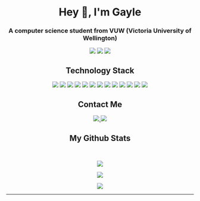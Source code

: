 <p align="center">
 <h1 align="center">Hey 👋, I'm Gayle</h1>
 <h3 align="center">A computer science student from VUW (Victoria University of Wellington)</h3>
</p align="center">

<p align="center">
 
 <img src="https://badges.pufler.dev/visits/gantonetto/gantonetto"/> 
 <img src="https://badges.pufler.dev/repos/gantonetto"/>
 <img src="https://badges.pufler.dev/commits/all/gantonetto" />

</p>

<!-- <p align="center">
Looking to start my career as an entry-level software engineer with a reputed company that aims for well-documented test-driven development. Skilled in design and integration with intuitive problem-solving skills. Proficient in Java, C#, Python, Javascript, and SQL alongside Web Frameworks such as VueJS, Angular and many more. Strong ability to translate business requirements into technical solutions. Passionate about implementing and launching new projects with a team of like-minded individuals.
</p>   -->

<h2 align="center">Technology Stack</h2>

<p align="center">
 <img src="https://img.shields.io/badge/C-00599C?style=flat-square&logo=c&logoColor=white"/>
<img src="https://img.shields.io/badge/-java-E34A86?style=flat-square&logo=java"/>
<img src="https://img.shields.io/badge/-C++-00599C?style=flat-square&logo=c"/>
<img src="https://img.shields.io/badge/-HTML5-E34F26?style=flat-square&logo=html5&logoColor=white"/>
<img src="https://img.shields.io/badge/-CSS3-1572B6?style=flat-square&logo=css3"/>
<img src="https://img.shields.io/badge/-Bootstrap-563D7C?style=flat-square&logo=bootstrap"/>
<img src="https://img.shields.io/badge/-Heroku-430098?style=flat-square&logo=heroku"/>
<img src="https://img.shields.io/badge/-JavaScript-black?style=flat-square&logo=javascript"/>
<img src="https://img.shields.io/badge/-Nodejs-black?style=flat-square&logo=Node.js"/>
<img src="https://img.shields.io/badge/-MongoDB-black?style=flat-square&logo=mongodb"/>
<img src="https://img.shields.io/badge/-MySQL-black?style=flat-square&logo=mysql"/>
<img src="https://img.shields.io/badge/-Git-black?style=flat-square&logo=git"/>
<img src="https://img.shields.io/badge/-GitHub-black?style=flat-square&logo=github"/>
</p>

<h2 align="center">Contact Me</h2>

<p align="center">
<a href="mailto: gayle7821@gmail.com">
 <img src="https://img.shields.io/badge/-gantonetto-c14438?style=flat-square&logo=Gmail&logoColor=white&link=mailto:gantonetto@gmail.com"/>
</a>
<a href="https://www.linkedin.com/in/tazbruce/">
 <img src="https://img.shields.io/badge/-TazBruce-blue?style=flat-square&logo=Linkedin&logoColor=white&link=https://www.linkedin.com/in/tazbruce/"/>
</a>
</p>



<h2 align="center">
  My Github Stats
</h2>
 
<br>

<p align = "center">
  <img  src = "https://github-readme-stats.vercel.app/api?username=gantonetto&show_icons=true&theme=radical&line_height=27">
</p>

<p align = "center">
   <img src = "https://github-readme-stats.vercel.app/api/top-langs/?username=gantonetto&hide=html,css,java,shaderlab,kotlin,hlsl&theme=radical">
</p>
 
<p align = "center">
 <img  src="https://github-readme-streak-stats.herokuapp.com/?user=gantonetto&show_icons=true&locale=en&layout=compact&theme=radical&line_height=0" />
</p> 
<hr>
